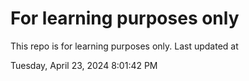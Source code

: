 # For learning purposes only
This repo is for learning purposes only.
Last updated at

Tuesday, April 23, 2024 8:01:42 PM

